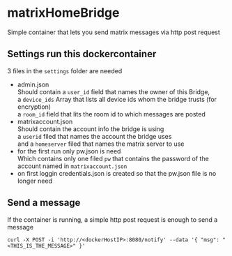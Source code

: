# matrixHomeBridge
Simple container that lets you send matrix messages via http post request


## Settings run this dockercontainer 
3 files in the `settings` folder are needed
- admin.json <br />
  Should contain a `user_id` field that names the owner of this Bridge,<br />
  a `device_ids` Array that lists all device ids whom the bridge trusts (for encryption)<br />
  a `room_id` field that lits the room id to which messages are posted <br />
- matrixaccount.json <br/>
  Should contain the account info the bridge is using<br />
  a `userid` filed that names the account the bridge uses<br />
  and a `homeserver` filed that names the matrix server to use <br />
- for the first run only pw.json is need <br />
  Which contains only one filed `pw` that contains the password of the account named in `matrixaccount.json`
- on first loggin credentials.json is created so that the pw.json file is no longer need

## Send a message
If the container is running, a simple http post request is enough to send a message

```
curl -X POST -i 'http://<dockerHostIP>:8080/notify' --data '{ "msg": "<THIS_IS_THE_MESSAGE>" }'
```
